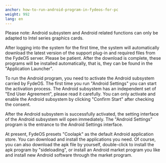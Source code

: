 ```yaml
---
anchor: how-to-run-android-program-in-fydeos-for-pc
weight: 992
lang: en
---
```

Please note: Android subsystem and Android related functions can only be adapted to Intel series graphics cards.

After logging into the system for the first time, the system will automatically download the latest version of the support plug-in and required files from the FydeOS server. Please be patient. After the download is complete, these programs will be installed automatically, that is, they can be found in the "Application Launcher".

To run the Android program, you need to activate the Android subsystem carried by FydeOS. The first time you run "Android Settings" you can start the activation process. The Android subsystem has an independent set of "End User Agreement", please read it carefully. You can only activate and enable the Android subsystem by clicking "Confirm Start" after checking the consent.

After the Android subsystem is successfully activated, the setting interface of the Android subsystem will open immediately. The "Android Settings" program is the entrance to the Android Settings interface.

At present, FydeOS presets "Coolapk" as the default Android application store. You can download and install the applications you need. Of course, you can also download the apk file by yourself, double-click to install the apk program by "sideloading", or install an Android market program you like and install new Android software through the market program.

